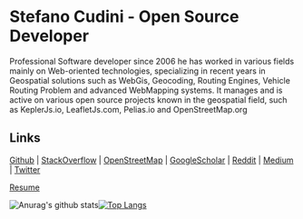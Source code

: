 # Stefano Cudini - Open Source Developer

Professional Software developer since 2006 he has worked in various fields mainly
on Web-oriented technologies, specializing in recent years in Geospatial solutions
such as WebGis, Geocoding, Routing Engines, Vehicle Routing Problem and advanced WebMapping systems.
It manages and is active on various open source projects known in the geospatial field, such as KeplerJs.io, LeafletJs.com, Pelias.io and OpenStreetMap.org

## Links

[Github](https://github.com/stefanocudini) | 
[StackOverflow](https://stackoverflow.com/users/526444/stefanocudini) | 
[OpenStreetMap](https://osm.org/user/StefanoCudini) | 
[GoogleScholar](https://scholar.google.com/citations?user=3s158_wAAAAJ) | 
[Reddit](https://reddit.com/user/stefcud) | 
[Medium](https://medium.com/@stefcud) | 
[Twitter](https://twitter.com/zakis)

[Resume](http://stefanocudini.github.io/stefanocudini/)


![Anurag's github stats](https://github-readme-stats.vercel.app/api?username=stefanocudini&theme=graywhite&hide_border=true&custom_title=Activity%20stats)[![Top Langs](https://github-readme-stats.vercel.app/api/top-langs/?username=stefanocudini&layout=compact&hide_border=true&theme=graywhite)](https://github.com/anuraghazra/github-readme-stats)
